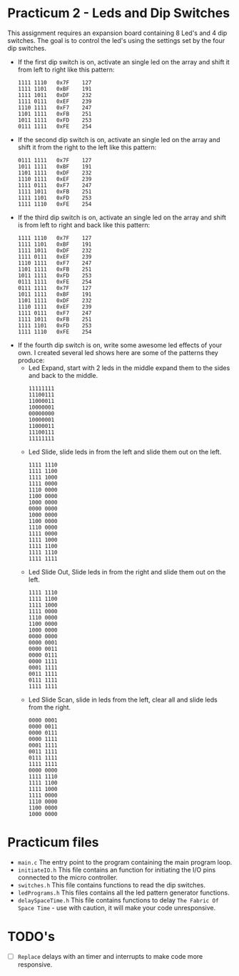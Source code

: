 # Practicum 2 - Leds and Dip Switches
This assignment requires an expansion board containing 8 Led's and 4 dip switches. 
The goal is to control the led's using the settings set by the four dip switches. 

 - If the first dip switch is on, activate an single led on the array and shift it from 
 left to right like this pattern:
     ```
    1111 1110	0x7F	127
    1111 1101	0xBF	191
    1111 1011	0xDF	232
    1111 0111	0xEF	239
    1110 1111	0xF7	247
    1101 1111	0xFB	251
    1011 1111	0xFD	253
    0111 1111	0xFE	254
     ```
 - If the second dip switch is on, activate an single led on the array and shift it from 
 the right to the left like this pattern:
    ```
    0111 1111	0x7F	127
    1011 1111	0xBF	191
    1101 1111	0xDF	232
    1110 1111	0xEF	239
    1111 0111	0xF7	247
    1111 1011	0xFB	251
    1111 1101	0xFD	253
    1111 1110	0xFE	254
    ```
 - If the third dip switch is on, activate an single led on the array and shift is from left 
 to right and back like this pattern:
    ```
    1111 1110	0x7F	127
    1111 1101	0xBF	191
    1111 1011	0xDF	232
    1111 0111	0xEF	239
    1110 1111	0xF7	247
    1101 1111	0xFB	251
    1011 1111	0xFD	253
    0111 1111	0xFE	254
    0111 1111	0x7F	127
    1011 1111	0xBF	191
    1101 1111	0xDF	232
    1110 1111	0xEF	239
    1111 0111	0xF7	247
    1111 1011	0xFB	251
    1111 1101	0xFD	253
    1111 1110	0xFE	254
    ```
 - If the fourth dip switch is on, write some awesome led effects of your own. I created several 
 led shows here are some of the patterns they produce:
    - Led Expand, start with 2 leds in the middle expand them to the sides and back to the middle.
        ```
        11111111
        11100111
        11000011
        10000001
        00000000
        10000001
        11000011
        11100111
        11111111
        ```
    - Led Slide, slide leds in from the left and slide them out on the left.
        ```
        1111 1110
        1111 1100
        1111 1000
        1111 0000
        1110 0000
        1100 0000
        1000 0000
        0000 0000
        1000 0000
        1100 0000
        1110 0000
        1111 0000
        1111 1000
        1111 1100
        1111 1110
        1111 1111
        ```
     - Led Slide Out, Slide leds in from the right and slide them out on the left.
        ```
        1111 1110
        1111 1100
        1111 1000
        1111 0000
        1110 0000
        1100 0000
        1000 0000
        0000 0000
        0000 0001
        0000 0011
        0000 0111
        0000 1111
        0001 1111
        0011 1111
        0111 1111
        1111 1111
        ```
     - Led Slide Scan, slide in leds from the left, clear all and slide leds from the right. 
        ```
        0000 0001
        0000 0011
        0000 0111
        0000 1111
        0001 1111
        0011 1111
        0111 1111
        1111 1111
        0000 0000
        1111 1110
        1111 1100
        1111 1000
        1111 0000
        1110 0000
        1100 0000
        1000 0000
        ```
        
# Practicum files
 - `main.c` The entry point to the program containing the main program loop.
 - `initiateIO.h` This file contains an function for initiating the I/O pins connected to the micro controller.
 - `switches.h` This file contains functions to read the dip switches.
 - `ledPrograms.h` This files contains all the led pattern generator functions.
 - `delaySpaceTime.h` This file contains functions to delay `The Fabric Of Space Time` - use with caution, it will make your code unresponsive. 
 
# TODO's 
 - [ ] `Replace` delays with an timer and interrupts to make code more responsive.
 
